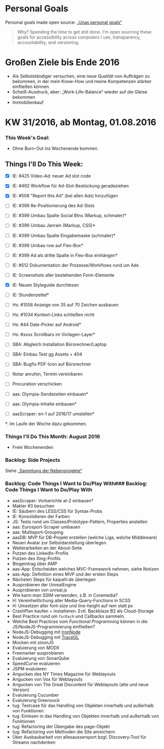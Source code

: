 Personal Goals
==============

Personal goals made open source: [„Unas personal goals“](http://una.im/personal-goals-guide/#=%81)
> Why? Spending the time to get shit done. I'm open sourcing these goals for accessibility across computers I use, transparency, accountability, and versioning.

# Großen Ziele bis Ende 2016
* Als Selbstständiger versuchen, eine neue Qualität von Aufträgen zu bekommen, in der mein Know-How und meine Kompetenzen stärker einfließen können.
* Scheiß-Ausdruck, aber: „Work-Life-Balance“ wieder auf die Gleise bekommen
* Immobilienkauf


# KW 31/2016, ab Montag, 01.08.2016


### This Week's Goal:
* Ohne Burn-Out ins Wochenende kommen.



## Things I'll Do This Week:
- [x] IE: #425 Video-Ad: neuer Ad slot code
- [x] IE: #492 Workflow für Ad-Slot-Bestückung geradeziehen
- [x] IE: #508 "Report this Ad" (bei allen Ads) hinzufügen
- [ ] IE: #399 Re-Positionierung des Ad-Slots
- [ ] IE: #399 Umbau Spalte Social Btns (Markup, schmaler)*
- [ ] IE: #399 Umbau Janrain (Markup, CSS)*
- [ ] IE: #399 Umbau Spalte Eingabemaske (schmaler)*
- [ ] IE: #399 Umbau row auf Flex-Box*
- [ ] IE: #399 Ad als dritte Spalte in Flex-Box einhängen*
- [ ] IE: #512 Dokumentation der Prozesse/Workflows rund um Ads
- [ ] IE: Screenshots aller bestehenden Form-Elemente
- [x] IE: Neuen Styleguide durchlesen
- [ ] IE: Stundenzettel*
- [ ] Hs: #1058 Anzeige von 35 auf 70 Zeichen ausbauen
- [ ] Hs: #1034 Kontext-Links schließen nicht
- [ ] Hs: #44 Date-Picker auf Android*
- [ ] Hs: #xxxx Scrollbars im Vorlagen-Layer*
- [ ] SBA: Abgleich Installation Bürorechner/Laptop
- [ ] SBA: Einbau Test gg Assets + 404
- [ ] SBA: Bugfix PDF-Icon auf Bürorechner
- [ ] Notar anrufen, Termin vereinbaren
- [ ] Procuration verschicken
- [ ] aas: Olympia-Sendezeiten einbauen*
- [ ] aas: Olympia-Inhalte einbauen*
- [ ] aasScraper: en-1 auf 2016/17 umstellen*


\*: Im Laufe der Woche dazu gekommen.

### Things I'll Do This Month: August 2016
* Freie Wochenenden


### Backlog: Side Projects
Siehe [„Sammlung der Nebenprojekte“](~/Sites/dogfood-personal-goal/recources/pet-projects.md)


### Backlog: Code Things I Want to Do/Play With### Backlog: Code Things I Want to Do/Play With
* aasScraper: Vorberichte at-2 einbauen*
* Makler #3 besuchen
* IE: Säubern des LESS/CSS für Syntax-Probs
* IE: Konsolidieren der Farben
* JS: Tests rund um Classes/Prototype-Pattern, Properties anstellen
* aas: Eurosport-Scraper umbauen
* aas: Multisport-Grouping
* aasDB: MVP für DB-Projekt erstellen (welche Liga, welche Middleware)
* Neuen Avatar zur Selbstdarstellung überlegen
* Weiterarbeiten an der About-Seite
* Putzen des LinkedIn-Profils
* Putzen des Xing-Profils
* Blogeintrag über AMP
* aas-App: Entscheiden welches MVC-Framework nehmen, siehe Notizen
* aas-App: Definition eines MVP und der ersten Steps
* Nächsten Steps für kaipahl.de überlegen
* Ausprobieren der UnrealEngine
* Ausprobieren von unreal.js
* Wie kann man SSIM verwenden, z.B. in Coremedia?
* H: Vereinheitlichung aller Media-Query-Functions in SCSS
* H: Umsetzen aller font-size und line-height auf rem statt px
* CrashPlan kaufen + installieren. Evtl. Backblaze B2 als Cloud-Storage
* Best Practice rund um `forEach` und Callbacks sammeln.
* Welche Best Practices vom _Functional Programming_ können in die JS/NodeJS-Programmierung einfließen?
* NodeJS-Debugging mit [IronNode](http://s-a.github.io/iron-node/)
* NodeJS-Debugging mit [TraceGL](https://github.com/traceglMPL/tracegl)
* Mocken mit sinonJS
* Evaluierung von MODX
* Freemarker ausprobieren
* Evaluierung von SonarQube
* SpeedCurve evaluieren
* JSPM evaluieren
* Angucken des NY Times Magazine für Weblayouts
* Angucken von Vox für Weblayouts
* Angucken von The Great Discontent für Weblayouts (alte und neue Version)
* Evaluierung Cucumber
* Evaluierung Greensock
* tug: Testcase für das Handling von Objekten innerhalb und außerhalb von Funktionen
* tug: Einlesen in das Handling von Objekten innerhalb und außerhalb von Funktionen
* tug: Refactoring der Übergabe des page-Objekt
* tug: Refactoring von Methoden die Site anreichern
* Über Ausbaubarkeit von allesaussersport bzgl. Discovery-Tool für Streams nachdenken


